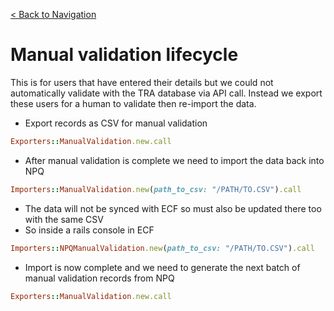 [< Back to Navigation](../README.md)

# Manual validation lifecycle

This is for users that have entered their details but we could not automatically validate with the TRA database via API call. Instead we export these users for a human to validate then re-import the data.

- Export records as CSV for manual validation
```ruby
Exporters::ManualValidation.new.call
```
- After manual validation is complete we need to import the data back into NPQ
```ruby
Importers::ManualValidation.new(path_to_csv: "/PATH/TO.CSV").call
```
- The data will not be synced with ECF so must also be updated there too with the same CSV
- So inside a rails console in ECF
```ruby
Importers::NPQManualValidation.new(path_to_csv: "/PATH/TO.CSV").call
```
- Import is now complete and we need to generate the next batch of manual validation records from NPQ
```ruby
Exporters::ManualValidation.new.call
```
